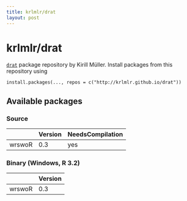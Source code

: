 ```yaml
---
title: krlmlr/drat
layout: post
---
```


# krlmlr/drat

[`drat`](https://github.com/eddelbuettel/drat) package repository by Kirill Müller.  Install packages from this repository using

```
install.packages(..., repos = c("http://krlmlr.github.io/drat"))
``` 

## Available packages

### Source


|       |Version |NeedsCompilation |
|:------|:-------|:----------------|
|wrswoR |0.3     |yes              |

### Binary (Windows, R 3.2)


|       |Version |
|:------|:-------|
|wrswoR |0.3     |
